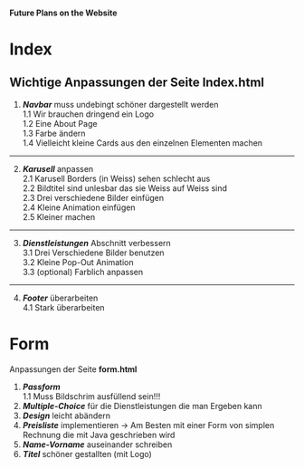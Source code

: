 #### Future Plans on the Website

# Index


Wichtige Anpassungen der Seite **Index.html**
---
1. ***Navbar*** muss undebingt schöner dargestellt werden
    <br> 1.1 Wir brauchen dringend ein Logo
    <br> 1.2 Eine About Page
    <br> 1.3 Farbe ändern
    <br> 1.4 Vielleicht kleine Cards aus den einzelnen Elementen machen 
---
2. ***Karusell*** anpassen 
    <br> 2.1 Karusell Borders (in Weiss) sehen schlecht aus
    <br> 2.2 Bildtitel sind unlesbar das sie Weiss auf Weiss sind
    <br> 2.3 Drei verschiedene Bilder einfügen
    <br> 2.4 Kleine Animation einfügen
    <br> 2.5 Kleiner machen
---
3. ***Dienstleistungen*** Abschnitt verbessern
    <br> 3.1 Drei Verschiedene Bilder benutzen
    <br> 3.2 Kleine Pop-Out Animation
    <br> 3.3 (optional) Farblich anpassen
---
4. ***Footer*** überarbeiten
    <br> 4.1 Stark überarbeiten


# Form


Anpassungen der Seite **form.html**

1. ***Passform***
    <br> 1.1 Muss Bildschrim ausfüllend sein!!!
2. ***Multiple-Choice*** für die Dienstleistungen die man Ergeben kann
3. ***Design*** leicht abändern
4. ***Preisliste*** implementieren -> Am Besten mit einer Form von simplen Rechnung die mit Java geschrieben wird 
5. ***Name-Vorname*** auseinander schreiben
6. ***Titel*** schöner gestallten (mit Logo)
